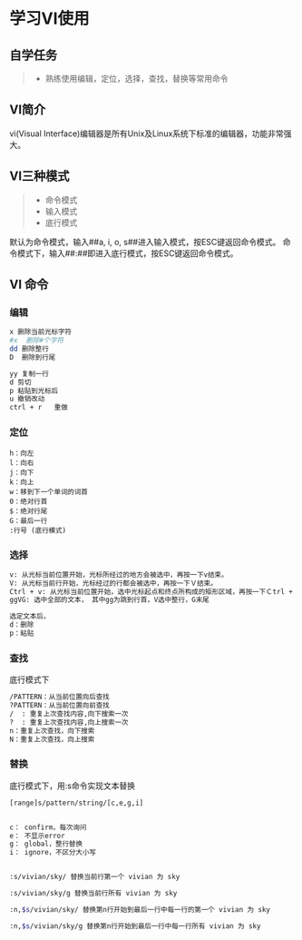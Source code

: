 # 学习VI使用

## 自学任务
> - 熟练使用编辑，定位，选择，查找，替换等常用命令


## VI简介
vi(Visual Interface)编辑器是所有Unix及Linux系统下标准的编辑器，功能非常强大。

## VI三种模式
> - 命令模式
> - 输入模式
> - 底行模式

默认为命令模式，输入##a, i, o, s##进入输入模式，按ESC键返回命令模式。
命令模式下，输入##:##即进入底行模式，按ESC键返回命令模式。


## VI 命令
### 编辑
``` bash
x 删除当前光标字符
#x  删除#个字符
dd 删除整行
D  删除到行尾

yy 复制一行
d 剪切
p 粘贴到光标后
u 撤销改动
ctrl + r   重做
```

### 定位
```
h：向左
l：向右
j：向下
k：向上
w：移到下一个单词的词首
0：绝对行首
$：绝对行尾
G：最后一行
:行号 (底行模式)
```

### 选择
``` bash
v: 从光标当前位置开始，光标所经过的地方会被选中，再按一下v结束。 
V: 从光标当前行开始，光标经过的行都会被选中，再按一下Ｖ结束。 
Ctrl + v: 从光标当前位置开始，选中光标起点和终点所构成的矩形区域，再按一下Ｃtrl + v结束。 
ggVG: 选中全部的文本， 其中gg为跳到行首，V选中整行，G末尾

选定文本后，
d：删除
p：粘贴  
```
### 查找
底行模式下
``` bash  
/PATTERN：从当前位置向后查找
?PATTERN：从当前位置向前查找
/  : 重复上次查找内容,向下搜索一次
?  : 重复上次查找内容,向上搜索一次
n：重复上次查找，向下搜索
N：重复上次查找，向上搜索
```
### 替换
底行模式下，用:s命令实现文本替换
``` bash
[range]s/pattern/string/[c,e,g,i]  


c： confirm，每次询问
e： 不显示error
g： global，整行替换
i： ignore，不区分大小写


:s/vivian/sky/ 替换当前行第一个 vivian 为 sky

:s/vivian/sky/g 替换当前行所有 vivian 为 sky

:n,$s/vivian/sky/ 替换第n行开始到最后一行中每一行的第一个 vivian 为 sky

:n,$s/vivian/sky/g 替换第n行开始到最后一行中每一行所有 vivian 为 sky
``` 
